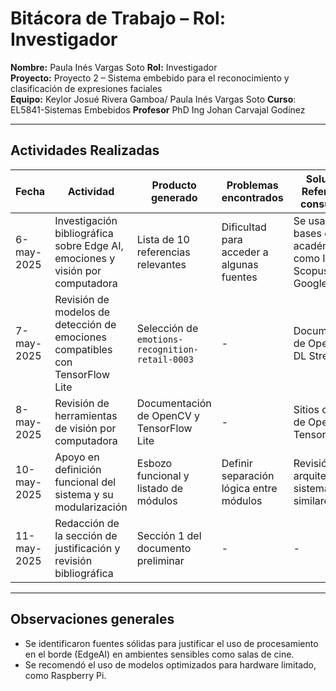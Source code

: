 # Bitácora de Trabajo – Rol: Investigador

**Nombre:** Paula Inés Vargas Soto 
**Rol:** Investigador  
**Proyecto:** Proyecto 2  – Sistema embebido para el reconocimiento y clasificación de expresiones faciales  
**Equipo:** Keylor Josué Rivera Gamboa/ Paula Inés Vargas Soto
**Curso**: EL5841-Sistemas Embebidos
**Profesor** PhD Ing Johan Carvajal Godínez

---

## Actividades Realizadas

| Fecha       | Actividad                                                                 | Producto generado                                  | Problemas encontrados | Solución / Referencias consultadas |
|-------------|---------------------------------------------------------------------------|---------------------------------------------------|------------------------|-------------------------------------|
| 6-may-2025  | Investigación bibliográfica sobre Edge AI, emociones y visión por computadora | Lista de 10 referencias relevantes                | Dificultad para acceder a algunas fuentes | Se usaron bases de datos académicas como IEEE, Scopus y Google Scholar |
| 7-may-2025  | Revisión de modelos de detección de emociones compatibles con TensorFlow Lite | Selección de `emotions-recognition-retail-0003` | -                      | Documentación de OpenVINO y DL Streamer |
| 8-may-2025  | Revisión de herramientas de visión por computadora                         | Documentación de OpenCV y TensorFlow Lite         | -                      | Sitios oficiales de OpenCV y TensorFlow |
| 10-may-2025 | Apoyo en definición funcional del sistema y su modularización             | Esbozo funcional y listado de módulos             | Definir separación lógica entre módulos | Revisión de arquitectura de sistemas similares |
| 11-may-2025 | Redacción de la sección de justificación y revisión bibliográfica         | Sección 1 del documento preliminar                | -                      | - |

---

## Observaciones generales

- Se identificaron fuentes sólidas para justificar el uso de procesamiento en el borde (EdgeAI) en ambientes sensibles como salas de cine.
- Se recomendó el uso de modelos optimizados para hardware limitado, como Raspberry Pi.
